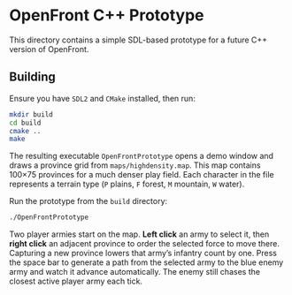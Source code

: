 # OpenFront C++ Prototype

This directory contains a simple SDL-based prototype for a future C++ version of OpenFront.

## Building

Ensure you have `SDL2` and `CMake` installed, then run:

```bash
mkdir build
cd build
cmake ..
make
```

The resulting executable `OpenFrontPrototype` opens a demo window and draws a
province grid from `maps/highdensity.map`. This map contains 100×75 provinces
for a much denser play field. Each character in the file represents a terrain
type (`P` plains, `F` forest, `M` mountain, `W` water).

Run the prototype from the `build` directory:

```bash
./OpenFrontPrototype
```

Two player armies start on the map. **Left click** an army to select it, then
**right click** an adjacent province to order the selected force to move there.
Capturing a new province lowers that army’s infantry count by one. Press the
space bar to generate a path from the selected army to the blue enemy army and
watch it advance automatically. The enemy still chases the closest active
player army each tick.
